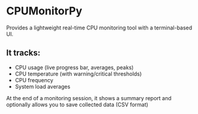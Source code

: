 # CPUMonitorPy
Provides a lightweight real-time CPU monitoring tool with a terminal-based UI.

## It tracks:

* CPU usage (live progress bar, averages, peaks)
* CPU temperature (with warning/critical thresholds)
* CPU frequency
* System load averages

At the end of a monitoring session, it shows a summary report and optionally allows you to save collected data (CSV format)
